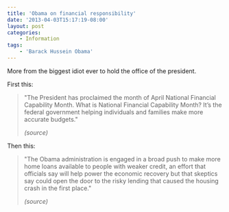 ```yaml
---
title: 'Obama on financial responsibility'
date: '2013-04-03T15:17:19-08:00'
layout: post
categories:
    - Information
tags:
    - 'Barack Hussein Obama'
---
```


More from the biggest idiot ever to hold the office of the president.

First this:

> "The President has proclaimed the month of April National Financial Capability Month. What is National Financial Capability Month? It’s the federal government helping individuals and families make more accurate budgets."
> 
> <cite>(source)</cite>

Then this:

> "The Obama administration is engaged in a broad push to make more home loans available to people with weaker credit, an effort that officials say will help power the economic recovery but that skeptics say could open the door to the risky lending that caused the housing crash in the first place."
> 
> <cite>(source)</cite>